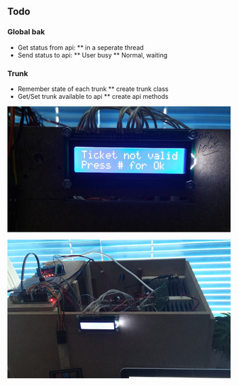 ## Todo

### Global bak
* Get status from api:
    ** in a seperate thread
* Send status to api:
    ** User busy
    ** Normal, waiting

### Trunk
* Remember state of each trunk
    ** create trunk class
* Get/Set trunk available to api
    ** create api methods

![alt tag](https://raw.githubusercontent.com/dionbosschieter/Automaat-rpi/master/img/20150411_143740_HDR.jpg)

![alt tag](https://raw.githubusercontent.com/dionbosschieter/Automaat-rpi/master/img/20150411_143748.jpg)
